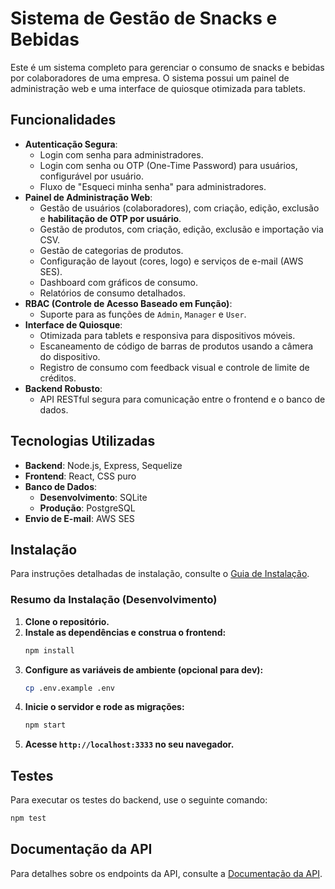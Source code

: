 # Sistema de Gestão de Snacks e Bebidas

Este é um sistema completo para gerenciar o consumo de snacks e bebidas por colaboradores de uma empresa. O sistema possui um painel de administração web e uma interface de quiosque otimizada para tablets.

## Funcionalidades

- **Autenticação Segura**:
  - Login com senha para administradores.
  - Login com senha ou OTP (One-Time Password) para usuários, configurável por usuário.
  - Fluxo de "Esqueci minha senha" para administradores.
- **Painel de Administração Web**:
    - Gestão de usuários (colaboradores), com criação, edição, exclusão e **habilitação de OTP por usuário**.
    - Gestão de produtos, com criação, edição, exclusão e importação via CSV.
    - Gestão de categorias de produtos.
    - Configuração de layout (cores, logo) e serviços de e-mail (AWS SES).
    - Dashboard com gráficos de consumo.
    - Relatórios de consumo detalhados.
- **RBAC (Controle de Acesso Baseado em Função)**:
    - Suporte para as funções de `Admin`, `Manager` e `User`.
- **Interface de Quiosque**:
    - Otimizada para tablets e responsiva para dispositivos móveis.
    - Escaneamento de código de barras de produtos usando a câmera do dispositivo.
    - Registro de consumo com feedback visual e controle de limite de créditos.
- **Backend Robusto**:
    - API RESTful segura para comunicação entre o frontend e o banco de dados.

## Tecnologias Utilizadas

- **Backend**: Node.js, Express, Sequelize
- **Frontend**: React, CSS puro
- **Banco de Dados**:
  - **Desenvolvimento**: SQLite
  - **Produção**: PostgreSQL
- **Envio de E-mail**: AWS SES

## Instalação

Para instruções detalhadas de instalação, consulte o [Guia de Instalação](INSTALLATION_GUIDE.md).

### Resumo da Instalação (Desenvolvimento)

1. **Clone o repositório.**
2. **Instale as dependências e construa o frontend:**
   ```bash
   npm install
   ```
3. **Configure as variáveis de ambiente (opcional para dev):**
   ```bash
   cp .env.example .env
   ```
4. **Inicie o servidor e rode as migrações:**
   ```bash
   npm start
   ```
5. **Acesse `http://localhost:3333` no seu navegador.**

## Testes

Para executar os testes do backend, use o seguinte comando:

```bash
npm test
```

## Documentação da API

Para detalhes sobre os endpoints da API, consulte a [Documentação da API](API_DOCUMENTATION.md).
